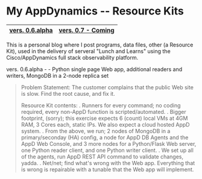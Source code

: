 My AppDynamics -- Resource Kits
===================

| **[vers. 0.6.alpha](https://github.com/farrell0/My_AppD_ResourceKits/blob/master/README.md)**| **[vers. 0.7 - Coming](https://github.com/farrell0/My_AppD_ResourceKits/blob/master/v.0.7/README.md)**|
|-------------------------|--------------------------|

This is a personal blog where I post programs, data files, other (a Resource Kit), used in the delivery of serveral "Lunch and Learns" using the Cisco/AppDynamics full stack observability platform. 

vers. 0.6.alpha - -  Python single page Web app, additional readers and writers, MongoDB in a 2-node replica set

>Problem Statement:
>The customer complains that the public Web site is slow. Find the root cause, and fix it.
>
>Resource Kit contents:
>.  Runners for every command; no coding required, every non-AppD function is scripted/automated.
>.  Bigger footprint, (sorry); this exercise expects 6 (count) local VMs at 4GM RAM, 3 Cores each, static IPs. We also expect a cloud hosted AppD system.
>.  From the above, we run; 2 nodes of MongoDB in a primary/seconday (HA) config, a node for AppD DB Agents and the AppD Web Console, and 3 more nodes for a Python/Flask Web server, one Python reader client, and one Python writer client.
>.  We set up all of the agents, run AppD REST API command to validate changes, yadda.
>.  Net/net; find what's wrong with the Web app. Everything that is wrong is repairable with a tunable that the Web app will implement.
>
